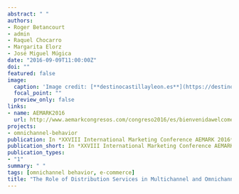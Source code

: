 ```yaml
---
abstract: " "
authors:
- Roger Betancourt
- admin
- Raquel Chocarro
- Margarita Elorz
- José Miguel Múgica
date: "2016-09-09T11:00:00Z"
doi: ""
featured: false
image:
  caption: 'Image credit: [**destinocastillayleon.es**](https://destinocastillayleon.es/index/pulchra-leonina/)'
  focal_point: ""
  preview_only: false
links:
- name: AEMARK2016
  url: http://www.aemarkcongresos.com/congreso2016/es/bienvenidawelcome
projects:
- omnichannel-behavior
publication: In *XXVIII International Marketing Conference AEMARK 2016*
publication_short: In *XXVIII International Marketing Conference AEMARK 2016*
publication_types:
- "1"
summary: " "
tags: [omnichannel behavior, e-commerce]
title: "The Role of Distribution Services in Multichannel and Omnichannel Behavior"
---
```




